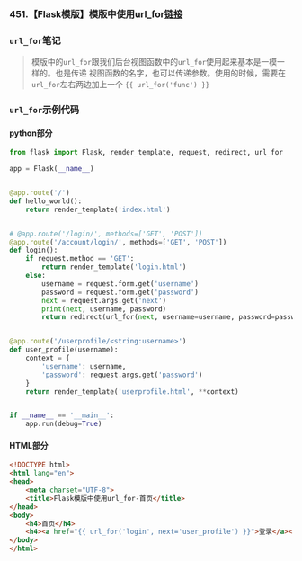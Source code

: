 ### 451.【Flask模版】模版中使用url_for[链接](http://wangkaixiang.cn/python-flask/di-si-zhang-ff1a-flask-ru-men-ff08-mo-ban-ff09/di-er-jie-ff1a-jinja2-mo-ban-gai-shu.html)

### `url_for`笔记
> 模版中的`url_for`跟我们后台视图函数中的`url_for`使用起来基本是一模一样的。也是传递
视图函数的名字，也可以传递参数。使用的时候，需要在`url_for`左右两边加上一个
`{{ url_for('func') }}`


### `url_for`示例代码
#### python部分
```python
from flask import Flask, render_template, request, redirect, url_for

app = Flask(__name__)


@app.route('/')
def hello_world():
    return render_template('index.html')


# @app.route('/login/', methods=['GET', 'POST'])
@app.route('/account/login/', methods=['GET', 'POST'])
def login():
    if request.method == 'GET':
        return render_template('login.html')
    else:
        username = request.form.get('username')
        password = request.form.get('password')
        next = request.args.get('next')
        print(next, username, password)
        return redirect(url_for(next, username=username, password=password), 302)


@app.route('/userprofile/<string:username>')
def user_profile(username):
    context = {
        'username': username,
        'password': request.args.get('password')
    }
    return render_template('userprofile.html', **context)


if __name__ == '__main__':
    app.run(debug=True)
```

#### HTML部分
```html
<!DOCTYPE html>
<html lang="en">
<head>
    <meta charset="UTF-8">
    <title>Flask模版中使用url_for-首页</title>
</head>
<body>
    <h4>首页</h4>
    <h4><a href="{{ url_for('login', next='user_profile') }}">登录</a></h4>
</body>
</html>
```